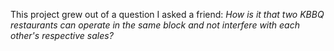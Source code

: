 This project grew out of a question I asked a friend: _How is it that two KBBQ restaurants can operate in the same block and not interfere with each other's respective sales?_
